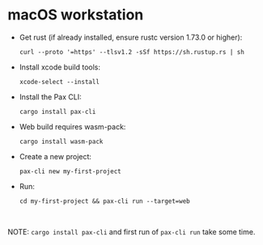 # macOS workstation

- Get rust (if already installed, ensure rustc version 1.73.0 or higher):

  `curl --proto '=https' --tlsv1.2 -sSf https://sh.rustup.rs | sh`

- Install xcode build tools:

  `xcode-select --install`

- Install the Pax CLI: 

  `cargo install pax-cli`

- Web build requires wasm-pack: 

  `cargo install wasm-pack`

- Create a new project:

  `pax-cli new my-first-project`

- Run: 

  `cd my-first-project && pax-cli run --target=web`

&nbsp;


NOTE: `cargo install pax-cli` and first run of `pax-cli run` take some time.
